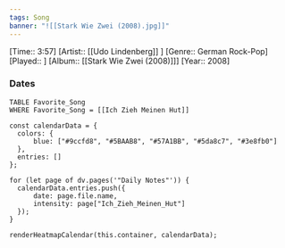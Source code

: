 ```yaml
---
tags: Song  
banner: "![[Stark Wie Zwei (2008).jpg]]"
---
```

[Time:: 3:57]
[Artist:: [[Udo Lindenberg]] ]
[Genre:: German Rock-Pop]
[Played:: ]
[Album:: [[Stark Wie Zwei (2008)]]]
[Year:: 2008]
### Dates
````dataview
TABLE Favorite_Song
WHERE Favorite_Song = [[Ich Zieh Meinen Hut]]
````
  ```dataviewjs
const calendarData = { 
	colors: { 
		blue: ["#9ccfd8", "#5BAAB8", "#57A1BB", "#5da8c7", "#3e8fb0"] 
	}, 
	entries: [] 
}; 

for (let page of dv.pages('"Daily Notes"')) { 
	calendarData.entries.push({ 
		date: page.file.name, 
		intensity: page["Ich_Zieh_Meinen_Hut"]
	}); 
} 

renderHeatmapCalendar(this.container, calendarData);
```

